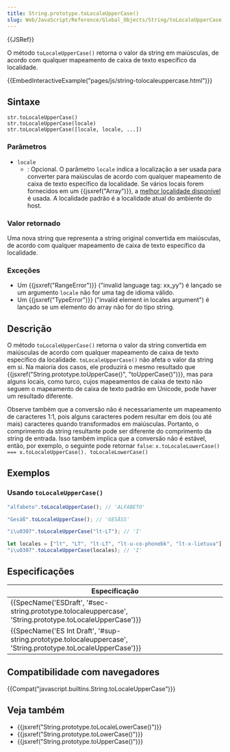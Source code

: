 ```yaml
---
title: String.prototype.toLocaleUpperCase()
slug: Web/JavaScript/Reference/Global_Objects/String/toLocaleUpperCase
---
```


{{JSRef}}

O método `toLocaleUpperCase()` retorna o valor da string em maiúsculas, de acordo com qualquer mapeamento de caixa de texto específico da localidade.

{{EmbedInteractiveExample("pages/js/string-tolocaleuppercase.html")}}

## Sintaxe

```
str.toLocaleUpperCase()
str.toLocaleUpperCase(locale)
str.toLocaleUpperCase([locale, locale, ...])
```

### Parâmetros

- `locale`
  - : Opcional. O parâmetro `locale` indica a localização a ser usada para converter para maiúsculas de acordo com qualquer mapeamento de caixa de texto específico da localidade. Se vários locais forem fornecidos em um {{jsxref("Array")}}, a [melhor localidade disponível](https://tc39.es/ecma402/#sec-bestavailablelocale) é usada. A localidade padrão é a localidade atual do ambiente do host.

### Valor retornado

Uma nova string que representa a string original convertida em maiúsculas, de acordo com qualquer mapeamento de caixa de texto específico da localidade.

### Exceções

- Um {{jsxref("RangeError")}} ("invalid language tag: xx_yy") é lançado se um argumento `locale` não for uma tag de idioma válido.
- Um {{jsxref("TypeError")}} ("invalid element in locales argument") é lançado se um elemento do array não for do tipo string.

## Descrição

O método `toLocaleUpperCase()` retorna o valor da string convertida em maiúsculas de acordo com qualquer mapeamento de caixa de texto específico da localidade. `toLocaleUpperCase()` não afeta o valor da string em si. Na maioria dos casos, ele produzirá o mesmo resultado que {{jsxref("String.prototype.toUpperCase()", "toUpperCase()")}}, mas para alguns locais, como turco, cujos mapeamentos de caixa de texto não seguem o mapeamento de caixa de texto padrão em Unicode, pode haver um resultado diferente.

Observe também que a conversão não é necessariamente um mapeamento de caracteres 1:1, pois alguns caracteres podem resultar em dois (ou até mais) caracteres quando transformados em maiúsculas. Portanto, o comprimento da string resultante pode ser diferente do comprimento da string de entrada. Isso também implica que a conversão não é estável, então, por exemplo, o seguinte pode retornar `false`:
`x.toLocaleLowerCase() === x.toLocaleUpperCase(). toLocaleLowerCase()`

## Exemplos

### Usando `toLocaleUpperCase()`

```js
"alfabeto".toLocaleUpperCase(); // 'ALFABETO'

"Gesäß".toLocaleUpperCase(); // 'GESÄSS'

"i\u0307".toLocaleUpperCase("lt-LT"); // 'I'

let locales = ["lt", "LT", "lt-LT", "lt-u-co-phonebk", "lt-x-lietuva"];
"i\u0307".toLocaleUpperCase(locales); // 'I'
```

## Especificações

| Especificação                                                                                                 |
| ------------------------------------------------------------------------------------------------------------- |
| {{SpecName('ESDraft', '#sec-string.prototype.tolocaleuppercase', 'String.prototype.toLocaleUpperCase')}}      |
| {{SpecName('ES Int Draft', '#sup-string.prototype.tolocaleuppercase', 'String.prototype.toLocaleUpperCase')}} |

## Compatibilidade com navegadores

{{Compat("javascript.builtins.String.toLocaleUpperCase")}}

## Veja também

- {{jsxref("String.prototype.toLocaleLowerCase()")}}
- {{jsxref("String.prototype.toLowerCase()")}}
- {{jsxref("String.prototype.toUpperCase()")}}
